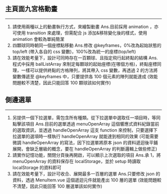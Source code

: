 ## 主頁面九宮格動畫

---

1. 請使用兩種以上的動畫執行方式，來繪製動畫
   Ans.目前採用 animation ，亦可使用 transition 來處理，但需配合 js 添加&移除變化後的樣式，使用 animation 會較為單純簡潔
2. 四顆球同時朝同一個座標點移動
   Ans.修改 @keyframes，0%改為起始狀態的 top/left (帶入各自的 css 變數)，100%改為統一的座標(top/left)
3. 請在效能考量下，設計可同時存在一百顆球、且指定飛行起終點的結構
   Ans.程式中採用 ballListArray 來制定每顆球的起始座標(在哪個方格)，終點座標同理，一樣可以提供終點的方格陣列，將其帶入 css 變數，再透過 2 的方法將變數傳遞至 @keyframes 中，只要提供各 100 個元素的陣列就能達成
   (效能問題較不清楚，因此只能回答 100 顆球該如何實作)

## 側邊選單

---

1. 另提供一個下拉選單，需包含所有種類。從下拉選單中選取任一項目時，等同點擊該項目
   Ans.目前的選單透過 menuOpenArray 這個響應式資料紀錄當前的選取資訊，並透過 handleOpenArray 這支 function 來控制，只要選擇下拉選單的選項時一樣執行 handleOpenArray 就能達到相同的效果
   (可能需要微調 handleOpenArray 的寫法，因下拉選單將原本 json 的資料遞迴後平鋪展開，會缺乏層級的概念，要在 handleOpenArray 的判斷邏輯上做些修正)
2. 請實作記憶功能，關閉分頁後再開啟，可以顯示上次選取的項目
   Ans.承 1，將 menuOpenArray 的資料保存在 localStorage，並於 setup 時讀取 localStorage 的資料即可
3. 請在效能考量下，設計可收合、展開最多一百層的選單
   Ans.只要修改 json 的資料，透過 MenuItem.vue 這個遞迴元件就能產出 100 層的選單
   (效能問題較不清楚，因此只能回答 100 層選單該如何實作)
